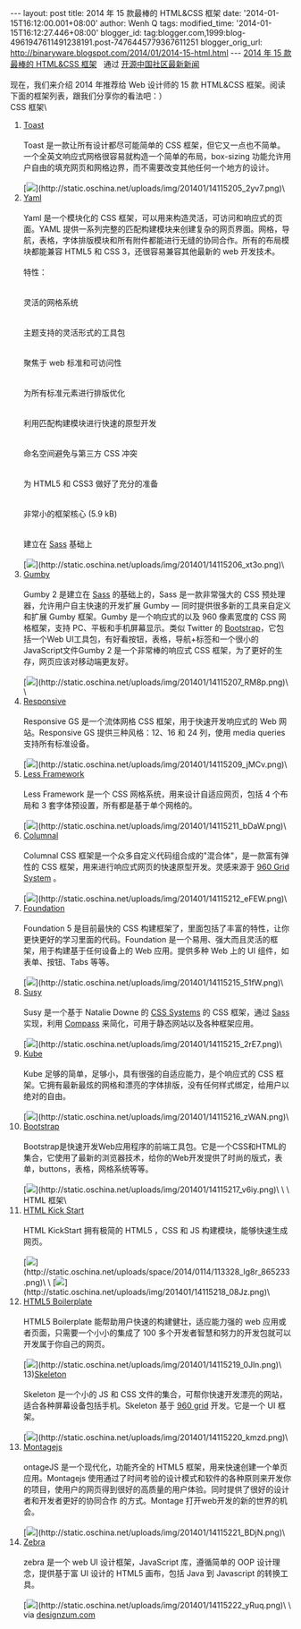 --- layout: post title: 2014 年 15 款最棒的 HTML&CSS 框架 date:
'2014-01-15T16:12:00.001+08:00' author: Wenh Q tags: modified\_time:
'2014-01-15T16:12:27.446+08:00' blogger\_id:
tag:blogger.com,1999:blog-4961947611491238191.post-7476445779367611251
blogger\_orig\_url:
http://binaryware.blogspot.com/2014/01/2014-15-html.html --- [2014 年 15
款最棒的 HTML&CSS
框架](http://www.oschina.net/news/47858/top-15-html-css-framework) 
 通过 [开源中国社区最新新闻](http://www.oschina.net/?from=rss)\
\
现在，我们来介绍 2014 年推荐给 Web 设计师的 15 款 HTML&CSS
框架。阅读下面的框架列表，跟我们分享你的看法吧：）\
CSS 框架\
1) [Toast](http://www.oschina.net/p/toast-css-framework)\
\
Toast 是一款让所有设计都尽可能简单的 CSS
框架，但它又一点也不简单。一个全英文响应式网格很容易就构造一个简单的布局，box-sizing
功能允许用户自由的填充网页和网格边界，而不需要改变其他任何一个地方的设计。\
\
[![](https://images-blogger-opensocial.googleusercontent.com/gadgets/proxy?url=http%3A%2F%2Fstatic.oschina.net%2Fuploads%2Fimg%2F201401%2F14115205_2yv7.png&container=blogger&gadget=a&rewriteMime=image%2F*)](http://static.oschina.net/uploads/img/201401/14115205_2yv7.png)\
2) [Yaml](http://www.oschina.net/p/yaml-css-framework)\
\
Yaml 是一个模块化的 CSS
框架，可以用来构造灵活，可访问和响应式的页面。YAML
提供一系列完整的匹配构建模块来创建复杂的网页界面。网格，导航，表格，字体排版模块和所有附件都能进行无缝的协同合作。所有的布局模块都能兼容
HTML5 和 CSS 3，还很容易兼容其他最新的 web 开发技术。\
\
特性：\
\
\
灵活的网格系统\
\
\
主题支持的灵活形式的工具包\
\
\
聚焦于 web 标准和可访问性\
\
\
为所有标准元素进行排版优化\
\
\
利用匹配构建模块进行快速的原型开发\
\
\
命名空间避免与第三方 CSS 冲突\
\
\
为 HTML5 和 CSS3 做好了充分的准备\
\
\
非常小的框架核心 (5.9 kB)\
\
\
建立在 [Sass](http://www.oschina.net/p/sass) 基础上\
\
[![](https://images-blogger-opensocial.googleusercontent.com/gadgets/proxy?url=http%3A%2F%2Fstatic.oschina.net%2Fuploads%2Fimg%2F201401%2F14115206_xt3o.png&container=blogger&gadget=a&rewriteMime=image%2F*)](http://static.oschina.net/uploads/img/201401/14115206_xt3o.png)\
3) [Gumby](http://www.oschina.net/p/gumby)\
\
Gumby 2 是建立在 [Sass](http://www.oschina.net/p/sass) 的基础上的，Sass
是一款非常强大的 CSS 预处理器，允许用户自主快速的开发扩展 Gumby —
同时提供很多新的工具来自定义和扩展 Gumby 框架。Gumby 是一个响应式的以及
960 像素宽度的 CSS 网格框架，支持 PC、平板和手机屏幕显示。类似 Twitter
的 [Bootstrap](http://www.oschina.net/p/bootstrap)，它包括一个Web
UI工具包，有好看按钮，表格，导航+标签和一个很小的JavaScript文件Gumby 2
是一个非常棒的响应式 CSS 框架，为了更好的生存，网页应该对移动端更友好。\
\
[![](https://images-blogger-opensocial.googleusercontent.com/gadgets/proxy?url=http%3A%2F%2Fstatic.oschina.net%2Fuploads%2Fimg%2F201401%2F14115207_RM8p.png&container=blogger&gadget=a&rewriteMime=image%2F*)](http://static.oschina.net/uploads/img/201401/14115207_RM8p.png)\
\
4) [Responsive](http://www.oschina.net/p/responsive-gs)\
\
Responsive GS 是一个流体网格 CSS 框架，用于快速开发响应式的 Web
网站。Responsive GS 提供三种风格：12、16 和 24 列，使用 media queries
支持所有标准设备。\
\
[![](https://images-blogger-opensocial.googleusercontent.com/gadgets/proxy?url=http%3A%2F%2Fstatic.oschina.net%2Fuploads%2Fimg%2F201401%2F14115209_jMCv.png&container=blogger&gadget=a&rewriteMime=image%2F*)](http://static.oschina.net/uploads/img/201401/14115209_jMCv.png)\
5) [Less Framework](http://www.oschina.net/p/less-framework)\
\
Less Framework 是一个 CSS 网格系统，用来设计自适应网页，包括 4 个布局和
3 套字体预设置，所有都是基于单个网格的。\
\
[![](https://images-blogger-opensocial.googleusercontent.com/gadgets/proxy?url=http%3A%2F%2Fstatic.oschina.net%2Fuploads%2Fimg%2F201401%2F14115211_bDaW.png&container=blogger&gadget=a&rewriteMime=image%2F*)](http://static.oschina.net/uploads/img/201401/14115211_bDaW.png)\
6) [Columnal](http://www.oschina.net/p/columnal)\
\
Columnal CSS 框架是一个众多自定义代码组合成的"混合体"，是一款富有弹性的
CSS 框架，用来进行响应式网页的快速原型开发。灵感来源于 [960 Grid
System](http://www.oschina.net/p/960-grid-system) 。\
\
[![](https://images-blogger-opensocial.googleusercontent.com/gadgets/proxy?url=http%3A%2F%2Fstatic.oschina.net%2Fuploads%2Fimg%2F201401%2F14115212_eFEW.png&container=blogger&gadget=a&rewriteMime=image%2F*)](http://static.oschina.net/uploads/img/201401/14115212_eFEW.png)\
7) [Foundation](http://www.oschina.net/p/foundation)\
\
Foundation 5 是目前最快的 CSS
构建框架了，里面包括了丰富的特性，让你更快更好的学习里面的代码。Foundation
是一个易用、强大而且灵活的框架，用于构建基于任何设备上的 Web
应用。提供多种 Web 上的 UI 组件，如表单、按钮、Tabs 等等。\
\
[![](https://images-blogger-opensocial.googleusercontent.com/gadgets/proxy?url=http%3A%2F%2Fstatic.oschina.net%2Fuploads%2Fimg%2F201401%2F14115215_51fW.png&container=blogger&gadget=a&rewriteMime=image%2F*)](http://static.oschina.net/uploads/img/201401/14115215_51fW.png)\
8) [Susy](http://www.oschina.net/p/susy)\
\
Susy 是一个基于 Natalie Downe 的 [CSS
Systems](http://www.slideshare.net/nataliedowne/css-systems-presentation)
的 CSS 框架，通过 [Sass](http://www.oschina.net/p/sass) 实现，利用
[Compass](http://www.oschina.net/p/compass+css)
来简化，可用于静态网站以及各种框架应用。\
\
[![](https://images-blogger-opensocial.googleusercontent.com/gadgets/proxy?url=http%3A%2F%2Fstatic.oschina.net%2Fuploads%2Fimg%2F201401%2F14115215_2rE7.png&container=blogger&gadget=a&rewriteMime=image%2F*)](http://static.oschina.net/uploads/img/201401/14115215_2rE7.png)\
9) [Kube](http://www.oschina.net/p/kube)\
\
Kube 足够的简单，足够小，具有很强的自适应能力，是个响应式的 CSS
框架。它拥有最新最炫的网格和漂亮的字体排版，没有任何样式绑定，给用户以绝对的自由。\
\
[![](https://images-blogger-opensocial.googleusercontent.com/gadgets/proxy?url=http%3A%2F%2Fstatic.oschina.net%2Fuploads%2Fimg%2F201401%2F14115216_zWAN.png&container=blogger&gadget=a&rewriteMime=image%2F*)](http://static.oschina.net/uploads/img/201401/14115216_zWAN.png)\
10) [Bootstrap](http://twbs.github.io/bootstrap/)\
\
Bootstrap是快速开发Web应用程序的前端工具包。它是一个CSS和HTML的集合，它使用了最新的浏览器技术，给你的Web开发提供了时尚的版式，表单，buttons，表格，网格系统等等。\
\
[![](https://images-blogger-opensocial.googleusercontent.com/gadgets/proxy?url=http%3A%2F%2Fstatic.oschina.net%2Fuploads%2Fimg%2F201401%2F14115217_v6iy.png&container=blogger&gadget=a&rewriteMime=image%2F*)](http://static.oschina.net/uploads/img/201401/14115217_v6iy.png)\
\
\
HTML 框架\
11) [HTML Kick Start](http://www.oschina.net/p/html-kickstart)\
\
HTML KickStart 拥有极简的 HTML5 ，CSS 和 JS
构建模块，能够快速生成网页。\
\
[![](https://images-blogger-opensocial.googleusercontent.com/gadgets/proxy?url=http%3A%2F%2Fstatic.oschina.net%2Fuploads%2Fspace%2F2014%2F0114%2F113328_lg8r_865233.png&container=blogger&gadget=a&rewriteMime=image%2F*)](http://static.oschina.net/uploads/space/2014/0114/113328_lg8r_865233.png)\
\
[![](https://images-blogger-opensocial.googleusercontent.com/gadgets/proxy?url=http%3A%2F%2Fstatic.oschina.net%2Fuploads%2Fimg%2F201401%2F14115218_08Jz.png&container=blogger&gadget=a&rewriteMime=image%2F*)](http://static.oschina.net/uploads/img/201401/14115218_08Jz.png)\
12) [HTML5 Boilerplate](http://www.oschina.net/p/html5-boilerplate)\
\
HTML5 Boilerplate 能帮助用户快速的构建健壮，适应能力强的 web
应用或者页面，只需要一个小小的集成了 100
多个开发者智慧和努力的开发包就可以开发属于你自己的网页。\
\
[![](https://images-blogger-opensocial.googleusercontent.com/gadgets/proxy?url=http%3A%2F%2Fstatic.oschina.net%2Fuploads%2Fimg%2F201401%2F14115219_0Jln.png&container=blogger&gadget=a&rewriteMime=image%2F*)](http://static.oschina.net/uploads/img/201401/14115219_0Jln.png)\
13)[Skeleton](http://www.oschina.net/p/skeleton)\
\
Skeleton 是一个小的 JS 和 CSS
文件的集合，可帮你快速开发漂亮的网站，适合各种屏幕设备包括手机。Skeleton
基于 [960 grid](http://www.oschina.net/p/960-grid-system) 开发。它是一个
UI 框架。\
\
[![](https://images-blogger-opensocial.googleusercontent.com/gadgets/proxy?url=http%3A%2F%2Fstatic.oschina.net%2Fuploads%2Fimg%2F201401%2F14115220_kmzd.png&container=blogger&gadget=a&rewriteMime=image%2F*)](http://static.oschina.net/uploads/img/201401/14115220_kmzd.png)\
14) [Montagejs](http://www.oschina.net/p/montage)\
\
ontageJS 是一个现代化，功能齐全的 HTML5
框架，用来快速创建一个单页应用。Montagejs
使用通过了时间考验的设计模式和软件的各种原则来开发你的项目，使用户的网页得到很好的高质量的用户体验。同时提供了很好的设计者和开发者更好的协同合作
的方式。Montage 打开web开发的新的世界的机会。\
\
[![](https://images-blogger-opensocial.googleusercontent.com/gadgets/proxy?url=http%3A%2F%2Fstatic.oschina.net%2Fuploads%2Fimg%2F201401%2F14115221_BDjN.png&container=blogger&gadget=a&rewriteMime=image%2F*)](http://static.oschina.net/uploads/img/201401/14115221_BDjN.png)\
15) [Zebra](http://www.oschina.net/p/zebra-js)\
\
zebra 是一个 web UI 设计框架，JavaScript 库，遵循简单的 OOP
设计理念，提供基于富 UI 设计的 HTML5 画布，包括 Java 到 Javascript
的转换工具。\
\
[![](https://images-blogger-opensocial.googleusercontent.com/gadgets/proxy?url=http%3A%2F%2Fstatic.oschina.net%2Fuploads%2Fimg%2F201401%2F14115222_yRuq.png&container=blogger&gadget=a&rewriteMime=image%2F*)](http://static.oschina.net/uploads/img/201401/14115222_yRuq.png)\
\
via
[designzum.com](http://designzum.com/2014/01/13/best-html-css-frameworks-2014-for-web-designers/)
